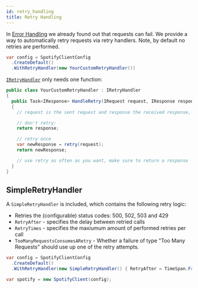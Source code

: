 ```yaml
---
id: retry_handling
title: Retry Handling
---
```


In [Error Handling](error_handling.md) we already found out that requests can fail. We provide a way to automatically retry requests via retry handlers. Note, by default no retries are performed.

```csharp
var config = SpotifyClientConfig
  .CreateDefault()
  .WithRetryHandler(new YourCustomRetryHandler())
```

[`IRetryHandler`](https://github.com/JohnnyCrazy/SpotifyAPI-NET/blob/master/SpotifyAPI.Web/Http/Interfaces/IRetryHandler.cs) only needs one function:

```csharp
public class YourCustomRetryHandler : IRetryHandler
{
  public Task<IResponse> HandleRetry(IRequest request, IResponse response, IRetryHandler.RetryFunc retry)
  {
    // request is the sent request and response the received response, obviously?

    // don't retry:
    return response;

    // retry once
    var newResponse = retry(request);
    return newResponse;

    // use retry as often as you want, make sure to return a response
  }
}
```

## SimpleRetryHandler

A `SimpleRetryHandler` is included, which contains the following retry logic:

* Retries the (configurable) status codes: 500, 502, 503 and 429
* `RetryAfter` - specifies the delay between retried calls
* `RetryTimes` - specifies the maxiumum amount of performed retries per call
* `TooManyRequestsConsumesARetry` - Whether a failure of type "Too Many Requests" should use up one of the retry attempts.

```csharp
var config = SpotifyClientConfig
  .CreateDefault()
  .WithRetryHandler(new SimpleRetryHandler() { RetryAfter = TimeSpan.FromSeconds(1) });

var spotify = new SpotifyClient(config);
```
